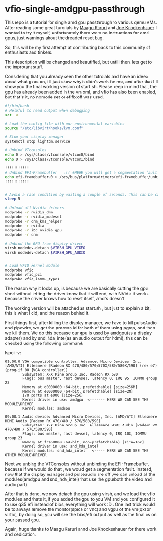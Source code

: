 # vfio-single-amdgpu-passthrough
This repo is a tutorial for single amd gpu passthrough to various qemu VMs.
After reading some great turorials by [Maagu Karuri](https://gitlab.com/Karuri/vfio) and [Joe Knockenhauer](https://github.com/joeknock90/Single-GPU-Passthrough) I wanted to try it myself, unfortunately there were no instructions for amd gpus, just warnings about the dreaded reset bug.

So, this will be my first attempt at contributing back to this community of enthusiasts and tinkers.

This description will be changed and beautified, but untill then, lets get to the improtant stuff.

Considering that you already seen the other tutroials and have an ideea about what goes on, i'll just show why it didn't work for me, and after that I'll show you the final working version of start.sh. Please keep in mind that, the gpu has already been added in the vm xml, and vfio has also been enabled, but that's it, no nomode
set or efifb:off was used.

```sh
#!/bin/bash
# Helpful to read output when debugging
set -x

# Load the config file with our environmental variables
source "/etc/libvirt/hooks/kvm.conf"

# Stop your display manager
systemctl stop lightdm.service

# Unbind VTconsoles
echo 0 > /sys/class/vtconsole/vtcon0/bind
echo 0 > /sys/class/vtconsole/vtcon1/bind

!!!!!!!!!!!
# Unbind EFI-Framebuffer   !!! #HERE you will get a segmentation fault and everything will lock up !!!
echo efi-framebuffer.0 > /sys/bus/platform/drivers/efi-framebuffer/unbind  
!!!!!!!!!!!


# Avoid a race condition by waiting a couple of seconds. This can be calibrated to be shorter or longer if required for your system
sleep 5

# Unload all Nvidia drivers
modprobe -r nvidia_drm
modprobe -r nvidia_modeset
modprobe -r drm_kms_helper
modprobe -r nvidia
modprobe -r i2c_nvidia_gpu
modprobe -r drm

# Unbind the GPU from display driver
virsh nodedev-detach $VIRSH_GPU_VIDEO
virsh nodedev-detach $VIRSH_GPU_AUDIO


# Load VFIO kernel module
modprobe vfio
modprobe vfio_pci
modprobe vfio_iommu_type1
```
The reason why it locks up, is because we are basically cutting the gpu short without letting the driver know that it will end, with NVidia it works because the driver knows how to reset itself, amd's doesn't

The working version will be attached as start.sh , but just to explain a bit, this is what I did, and the reason behind it.

First things first, after killing the display manager, we have to kill pulseAudio and pipewire, we get the process id for both of them using pgrep, and then we kill them.
We do this because our gpu is used by amdgpu(as a display adapter) and by snd_hda_intel(as an audio output for hdmi), this can be checked using the following command:

lspci -v:
```
09:00.0 VGA compatible controller: Advanced Micro Devices, Inc. [AMD/ATI] Ellesmere [Radeon RX 470/480/570/570X/580/580X/590] (rev e7) (prog-if 00 [VGA controller])
        Subsystem: XFX Pine Group Inc. Radeon RX 580
        Flags: bus master, fast devsel, latency 0, IRQ 95, IOMMU group 23
        Memory at d0000000 (64-bit, prefetchable) [size=256M]
        Memory at e0000000 (64-bit, prefetchable) [size=2M]
        I/O ports at e000 [size=256]
        Kernel driver in use: amdgpu  <------- HERE WE CAN SEE THE MODULE\DRIVER
        Kernel modules: amdgpu  

09:00.1 Audio device: Advanced Micro Devices, Inc. [AMD/ATI] Ellesmere HDMI Audio [Radeon RX 470/480 / 570/580/590]
        Subsystem: XFX Pine Group Inc. Ellesmere HDMI Audio [Radeon RX 470/480 / 570/580/590]
        Flags: bus master, fast devsel, latency 0, IRQ 108, IOMMU group 23
        Memory at fce60000 (64-bit, non-prefetchable) [size=16K]
        Kernel driver in use: snd_hda_intel
        Kernel modules: snd_hda_intel   <----- HERE WE CAN SEE THE OTHER MODULE\DRIVER

```

Next we unbing the VTConsoles without unbinding the EFI-Framebuffer, because if we would do that , we would get a segmentation fault.
Instead, now that the display manager and pulseaudio are off ,we can unload all the modules(amdgpu and snd_hda_intel) that use the gpu(both the video and audio part)

After that is done, we now detach the gpu using virsh, and we load the vfio modules and thats it, if you added the gpu to you VM and you configured it to use q35 efi instead of bios, everything will work :D .
One last trick would be to always remove the monitor(spice or vnc) and vgpu of the vm(qxl or virtio), by doing so, you will see the bios/efi output as well as the final os on your passed gpu.

Again, huge thanks to Maagu Karuri annd Joe Knockenhauer for there work and dedication.

